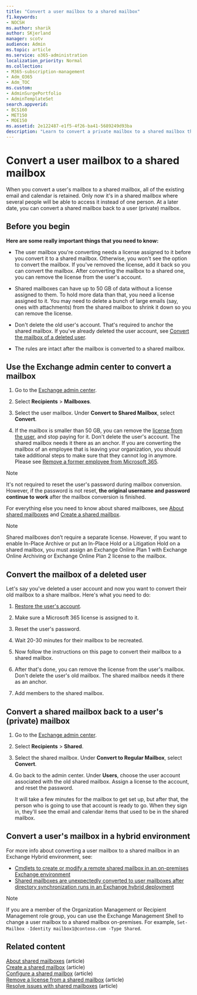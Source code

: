 ```yaml
---
title: "Convert a user mailbox to a shared mailbox"
f1.keywords:
- NOCSH
ms.author: sharik
author: SKjerland
manager: scotv
audience: Admin
ms.topic: article
ms.service: o365-administration
localization_priority: Normal
ms.collection: 
- M365-subscription-management 
- Adm_O365
- Adm_TOC
ms.custom: 
- AdminSurgePortfolio
- AdminTemplateSet
search.appverid:
- BCS160
- MET150
- MOE150
ms.assetid: 2e122487-e1f5-4f26-ba41-5689249d93ba
description: "Learn to convert a private mailbox to a shared mailbox that can be accessed by several people instead of by just one person. "
---
```


# Convert a user mailbox to a shared mailbox

When you convert a user's mailbox to a shared mailbox, all of the existing email and calendar is retained. Only now it's in a shared mailbox where several people will be able to access it instead of one person. At a later date, you can convert a shared mailbox back to a user (private) mailbox.

## Before you begin

**Here are some really important things that you need to know:**

- The user mailbox you're converting needs a license assigned to it before you convert it to a shared mailbox. Otherwise, you won't see the option to convert the mailbox. If you've removed the license, add it back so you can convert the mailbox. After converting the mailbox to a shared one, you can remove the license from the user's account.

- Shared mailboxes can have up to 50 GB of data without a license assigned to them. To hold more data than that, you need a license assigned to it. You may need to delete a bunch of large emails (say, ones with attachments) from the shared mailbox to shrink it down so you can remove the license.

- Don't delete the old user's account. That's required to anchor the shared mailbox. If you've already deleted the user account, see [Convert the mailbox of a deleted user](#convert-the-mailbox-of-a-deleted-user).

- The rules are intact after the mailbox is converted to a shared mailbox.

## Use the Exchange admin center to convert a mailbox
 
1. Go to the <a href="https://go.microsoft.com/fwlink/p/?linkid=2059104" target="_blank">Exchange admin center</a>.

2. Select **Recipients** \> **Mailboxes**.

3. Select the user mailbox. Under **Convert to Shared Mailbox**, select **Convert**.

4. If the mailbox is smaller than 50 GB, you can remove the [license from the user](../manage/remove-licenses-from-users.md), and stop paying for it. Don't delete the user's account. The shared mailbox needs it there as an anchor. If you are converting the mailbox of an employee that is leaving your organization, you should take additional steps to make sure that they cannot log in anymore. Please see [Remove a former employee from Microsoft 365](../add-users/remove-former-employee.md).
    
> [!NOTE]
> It's not required to reset the user's password during mailbox conversion. However, if the password is not reset, **the original username and password continue to work** after the mailbox conversion is finished.

For everything else you need to know about shared mailboxes, see [About shared mailboxes](about-shared-mailboxes.md) and [Create a shared mailbox](create-a-shared-mailbox.md).

> [!NOTE]
> Shared mailboxes don’t require a separate license. However, if you want to enable In-Place Archive or put an In-Place Hold or a Litigation Hold on a shared mailbox, you must assign an Exchange Online Plan 1 with Exchange Online Archiving or Exchange Online Plan 2 license to the mailbox.

## Convert the mailbox of a deleted user

Let's say you've deleted a user account and now you want to convert their old mailbox to a share mailbox. Here's what you need to do:

1. [Restore the user's account](../add-users/restore-user.md).

2. Make sure a Microsoft 365 license is assigned to it.

3. Reset the user's password.
    
4. Wait 20-30 minutes for their mailbox to be recreated.
    
5. Now follow the instructions on this page to convert their mailbox to a shared mailbox.
    
6. After that's done, you can remove the license from the user's mailbox. Don't delete the user's old mailbox. The shared mailbox needs it there as an anchor.
    
7. Add members to the shared mailbox.

## Convert a shared mailbox back to a user's (private) mailbox

1. Go to the <a href="https://go.microsoft.com/fwlink/p/?linkid=2059104" target="_blank">Exchange admin center</a>.
   
2. Select **Recipients** \> **Shared**.

3. Select the shared mailbox. Under **Convert to Regular Mailbox**, select **Convert**.

4. Go back to the admin center. Under **Users**, choose the user account associated with the old shared mailbox. Assign a license to the account, and reset the password.

   It will take a few minutes for the mailbox to get set up, but after that, the person who is going to use that account is ready to go. When they sign in, they'll see the email and calendar items that used to be in the shared mailbox.

## Convert a user's mailbox in a hybrid environment

For more info about converting a user mailbox to a shared mailbox in an Exchange Hybrid environment, see:

 - [Cmdlets to create or modify a remote shared mailbox in an on-premises Exchange environment](https://support.microsoft.com/office/cmdlets-to-create-or-modify-a-remote-shared-mailbox-in-an-on-premises-exchange-environment-9e83fb59-c001-729c-a4c0-b2964c154b49)
 - [Shared mailboxes are unexpectedly converted to user mailboxes after directory synchronization runs in an Exchange hybrid deployment](/exchange/troubleshoot/user-and-shared-mailboxes/shared-mailboxes-unexpectedly-converted-to-user-mailboxes)
 

> [!NOTE]
> If you are a member of the Organization Management or Recipient Management role group, you can use the Exchange Management Shell to change a user mailbox to a shared mailbox on-premises. For example, `Set-Mailbox -Identity mailbox1@contoso.com -Type Shared`.

## Related content

[About shared mailboxes](about-shared-mailboxes.md) (article)\
[Create a shared mailbox](create-a-shared-mailbox.md) (article)\
[Configure a shared mailbox](configure-a-shared-mailbox.md) (article)\
[Remove a license from a shared mailbox](remove-license-from-shared-mailbox.md) (article)\
[Resolve issues with shared mailboxes](resolve-issues-with-shared-mailboxes.md) (article)